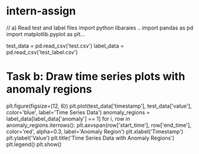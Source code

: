 # intern-assign
//   a) Read test and label files
import python libaraies ..
import pandas as pd
import matplotlib.pyplot as plt...

test_data = pd.read_csv('test.csv')
label_data = pd.read_csv('test_label.csv')

# Task b: Draw time series plots with anomaly regions

plt.figure(figsize=(12, 6))
plt.plot(test_data['timestamp'], test_data['value'], color='blue', label='Time Series Data')
anomaly_regions = label_data[label_data['anomaly'] == 1]
for i, row in anomaly_regions.iterrows():
    plt.axvspan(row['start_time'], row['end_time'], color='red', alpha=0.3, label='Anomaly Region')
plt.xlabel('Timestamp')
plt.ylabel('Value')
plt.title('Time Series Data with Anomaly Regions')
plt.legend()
plt.show()
